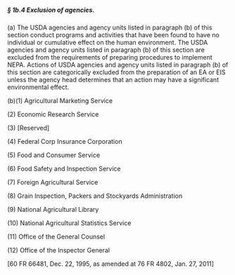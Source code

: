 ##### § 1b.4 Exclusion of agencies. #####

(a) The USDA agencies and agency units listed in paragraph (b) of this section conduct programs and activities that have been found to have no individual or cumulative effect on the human environment. The USDA agencies and agency units listed in paragraph (b) of this section are excluded from the requirements of preparing procedures to implement NEPA. Actions of USDA agencies and agency units listed in paragraph (b) of this section are categorically excluded from the preparation of an EA or EIS unless the agency head determines that an action may have a significant environmental effect.

(b)(1) Agricultural Marketing Service

(2) Economic Research Service

(3) [Reserved]

(4) Federal Corp Insurance Corporation

(5) Food and Consumer Service

(6) Food Safety and Inspection Service

(7) Foreign Agricultural Service

(8) Grain Inspection, Packers and Stockyards Administration

(9) National Agricultural Library

(10) National Agricultural Statistics Service

(11) Office of the General Counsel

(12) Office of the Inspector General

[60 FR 66481, Dec. 22, 1995, as amended at 76 FR 4802, Jan. 27, 2011]